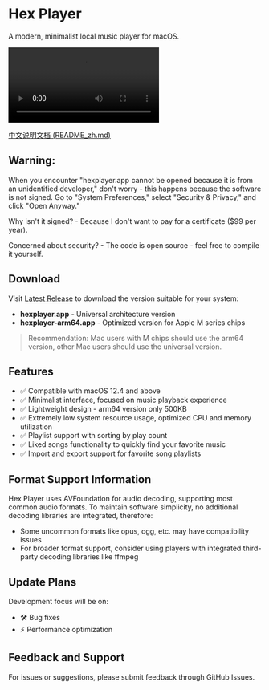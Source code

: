 # Hex Player

A modern, minimalist local music player for macOS.

<video controls>
  <source src="res/preview.mp4" type="video/mp4">
  Your browser does not support the video tag.
</video>

[中文说明文档 (README_zh.md)](README_zh.md)

## Warning:
When you encounter "hexplayer.app cannot be opened because it is from an unidentified developer," don't worry - this happens because the software is not signed. Go to "System Preferences," select "Security & Privacy," and click "Open Anyway."

Why isn't it signed? - Because I don't want to pay for a certificate ($99 per year).

Concerned about security? - The code is open source - feel free to compile it yourself.

## Download

Visit [Latest Release](https://github.com/ahxj/hexplayer/releases/latest) to download the version suitable for your system:

- **hexplayer.app** - Universal architecture version
- **hexplayer-arm64.app** - Optimized version for Apple M series chips

> Recommendation: Mac users with M chips should use the arm64 version, other Mac users should use the universal version.

## Features

- ✅ Compatible with macOS 12.4 and above
- ✅ Minimalist interface, focused on music playback experience
- ✅ Lightweight design - arm64 version only 500KB
- ✅ Extremely low system resource usage, optimized CPU and memory utilization
- ✅ Playlist support with sorting by play count
- ✅ Liked songs functionality to quickly find your favorite music
- ✅ Import and export support for favorite song playlists

## Format Support Information

Hex Player uses AVFoundation for audio decoding, supporting most common audio formats. To maintain software simplicity, no additional decoding libraries are integrated, therefore:

- Some uncommon formats like opus, ogg, etc. may have compatibility issues
- For broader format support, consider using players with integrated third-party decoding libraries like ffmpeg

## Update Plans

Development focus will be on:
- 🛠️ Bug fixes
- ⚡ Performance optimization

## Feedback and Support

For issues or suggestions, please submit feedback through GitHub Issues.